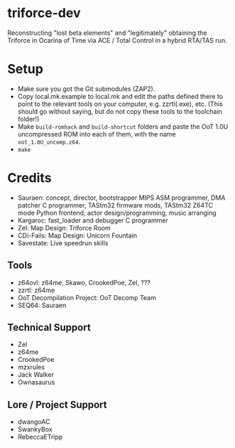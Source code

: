 # triforce-dev

Reconstructing "lost beta elements" and "legitimately" obtaining the Triforce in Ocarina of Time via ACE / Total Control in a hybrid RTA/TAS run.


# Setup

- Make sure you got the Git submodules (ZAP2).
- Copy local.mk.example to local.mk and edit the paths defined there to point to the relevant tools on your computer, e.g. zzrtl(.exe), etc. (This should go without saying, but do not copy these tools to the toolchain folder!)
- Make `build-romhack` and `build-shortcut` folders and paste the OoT 1.0U uncompressed ROM into each of them, with the name `oot_1.0U_uncomp.z64`.
- `make`


# Credits

- Sauraen: concept, director, bootstrapper MIPS ASM programmer, DMA patcher C programmer, TAStm32 firmware mods, TAStm32 Z64TC mode Python frontend, actor design/programming, music arranging
- Kargaroc: fast_loader and debugger C programmer
- Zel: Map Design: Triforce Room
- CDi-Fails: Map Design: Unicorn Fountain
- Savestate: Live speedrun skills

## Tools

- z64ovl: z64me, Skawo, CrookedPoe, Zel, ???
- zzrtl: z64me
- OoT Decompilation Project: OoT Decomp Team
- SEQ64: Sauraen

## Technical Support

- Zel
- z64me
- CrookedPoe
- mzxrules
- Jack Walker
- Ownasaurus

## Lore / Project Support

- dwangoAC
- SwankyBox
- RebeccaETripp
